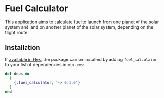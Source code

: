 # Fuel Calculator

This application aims to calculate fuel to launch from one planet of the solar system and land on another planet of the solar system, depending on the flight route

## Installation

If [available in Hex](https://hex.pm/docs/publish), the package can be installed
by adding `fuel_calculator` to your list of dependencies in `mix.exs`:

```elixir
def deps do
  [
    {:fuel_calculator, "~> 0.1.0"}
  ]
end
```
